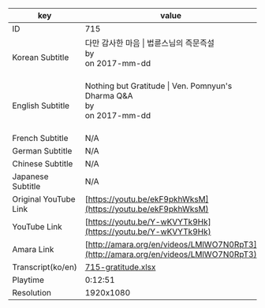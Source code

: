 |  key  |  value  |
|-------|---------|
| ID            | 715 |
| Korean Subtitle | 다만 감사한 마음 \| 법륜스님의 즉문즉설<br>by <br>on 2017-mm-dd<br><br>|
| English Subtitle | Nothing but Gratitude \| Ven. Pomnyun's Dharma Q&A<br>by <br>on 2017-mm-dd<br><br>|
| French Subtitle | N/A |
| German Subtitle | N/A |
| Chinese Subtitle | N/A |
| Japanese Subtitle | N/A |
| Original YouTube Link  | [https://youtu.be/ekF9pkhWksM](https://youtu.be/ekF9pkhWksM) |
| YouTube Link  | [https://youtu.be/Y-wKVYTk9Hk](https://youtu.be/Y-wKVYTk9Hk) |
| Amara Link    | [http://amara.org/en/videos/LMlWO7N0RpT3](http://amara.org/en/videos/LMlWO7N0RpT3) |
| Transcript(ko/en) | [715-gratitude.xlsx](https://github.com/jungtosociety/dharma-qna/raw/master/sub/715/715-gratitude.xlsx) |
| Playtime | 0:12:51 |
| Resolution | 1920x1080|
